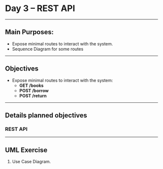 # Day 3 – REST API

---

## Main Purposes:
- Expose minimal routes to interact with the system.
- Sequence Diagram for some routes

---

## Objectives
- Expose minimal routes to interact with the system:
    - **GET /books**
    - **POST /borrow**
    - **POST /return**

---

## Details planned objectives

### REST API

---

## UML Exercise
1. Use Case Diagram.